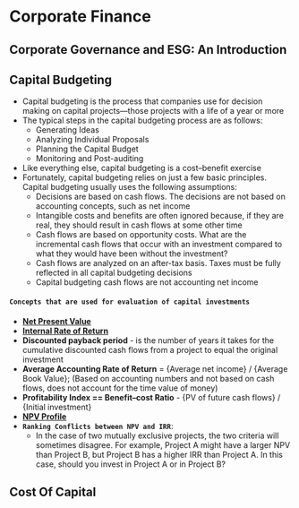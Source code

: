 # Corporate Finance

## Corporate Governance and ESG: An Introduction

## Capital Budgeting
- Capital budgeting is the process that companies use for decision making on capital 
projects—those projects with a life of a year or more
- The typical steps in the capital budgeting process 
are as follows:
  - Generating Ideas
  - Analyzing Individual Proposals
  - Planning the Capital Budget
  - Monitoring and Post-auditing
- Like everything else, capital budgeting is a cost–benefit exercise
- Fortunately, capital budgeting relies on just a few basic principles. Capital budgeting usually uses the following assumptions:
  - Decisions are based on cash flows. The decisions are not based on accounting concepts, such as net income
  - Intangible costs and benefits are often ignored because, if they are real, they should result in cash flows at some other time
  - Cash flows are based on opportunity costs. What are the incremental cash flows that occur with an investment compared to what they would have been without the investment?
  - Cash flows are analyzed on an after-tax basis. Taxes must be fully reflected in all capital budgeting decisions
  - Capital budgeting cash flows are not accounting net income


#### ```Concepts that are used for evaluation of capital investments```
- **[Net Present Value](https://github.com/Mike-Vilms/cfa-i-qm/blob/main/Net-Present-Value.md)**
- **[Internal Rate of Return](https://github.com/Mike-Vilms/cfa-i-qm/blob/main/Internal-Rate-of-Return.md)**
- **Discounted payback period** - is the number of years it takes for the cumulative discounted cash flows from a project to equal the original investment
- **Average Accounting Rate of Return** = {Average net income} / {Average Book Value}; (Based on accounting numbers and not based on cash flows, does not account for the time value of money)
- **Profitability Index == Benefit–cost Ratio** - {PV of future cash flows} / {Initial investment}
- **[NPV Profile](https://github.com/Mike-Vilms/cfa-i-cf/blob/main/NPV-Profile.md)**
- **```Ranking Conflicts between NPV and IRR```**:
  - In the case of two mutually exclusive projects, the two criteria will sometimes disagree. For example, Project A might have a larger NPV than Project B, but Project B has a higher IRR than Project A. In this case, should you invest in Project A or in Project B?


## Cost Of Capital
